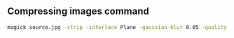 
## Compressing images command
```bash
magick source.jpg -strip -interlace Plane -gaussian-blur 0.05 -quality 85% result.jpg
```